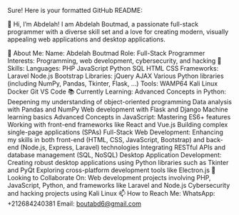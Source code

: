 
Sure! Here is your formatted GitHub README:

👋 Hi, I’m Abdelah!
I am Abdelah Boutmad, a passionate full-stack programmer with a diverse skill set and a love for creating modern, visually appealing web applications and desktop applications.

🌟 About Me:
Name: Abdelah Boutmad
Role: Full-Stack Programmer
Interests: Programming, web development, cybersecurity, and hacking
💼 Skills:
Languages:
PHP
JavaScript
Python
SQL
HTML
CSS
Frameworks:
Laravel
Node.js
Bootstrap
Libraries:
jQuery
AJAX
Various Python libraries (including NumPy, Pandas, Tkinter, Flask, ...)
Tools:
WAMP64
Kali Linux
Docker
Git
VS Code
📚 Currently Learning:
Advanced Concepts in Python:
Deepening my understanding of object-oriented programming
Data analysis with Pandas and NumPy
Web development with Flask and Django
Machine learning basics
Advanced Concepts in JavaScript:
Mastering ES6+ features
Working with front-end frameworks like React and Vue.js
Building complex single-page applications (SPAs)
Full-Stack Web Development:
Enhancing my skills in both front-end (HTML, CSS, JavaScript, Bootstrap) and back-end (Node.js, Express, Laravel) technologies
Integrating RESTful APIs and database management (SQL, NoSQL)
Desktop Application Development:
Creating robust desktop applications using Python libraries such as Tkinter and PyQt
Exploring cross-platform development tools like Electron.js
💞️ Looking to Collaborate On:
Web development projects involving PHP, JavaScript, Python, and frameworks like Laravel and Node.js
Cybersecurity and hacking projects using Kali Linux
📫 How to Reach Me:
WhatsApp: +212684240381
Email: boutabd6@gmail.com
